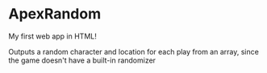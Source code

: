 # ApexRandom
My first web app in HTML!

Outputs a random character and location for each play from an array, since the game doesn't have a built-in randomizer
